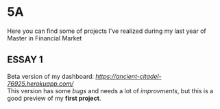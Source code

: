 # 5A
Here you can find some of projects I've realized during my last year of Master in Financial Market

## ESSAY 1
  Beta version of my dashboard: *https://ancient-citadel-76925.herokuapp.com/*  
  This version has some *bugs* and needs a lot of *improvments*, but this is a good preview of my **first project**.
